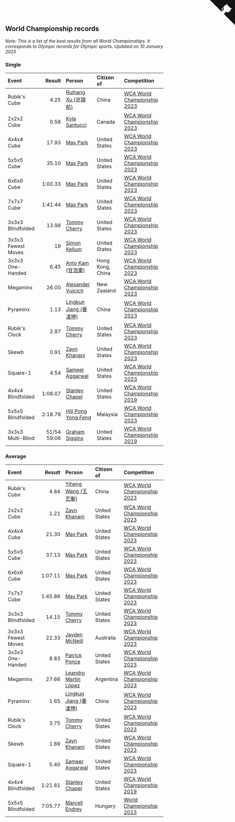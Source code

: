 ## World Championship records

*Note: This is a list of the best results from all World Championships. It corresponds to Olympic records for Olympic sports.*
*Updated on 10 January 2025*


### Single

| Event | Result | Person | Citizen of | Competition |
| :--- | ---: | :--- | :--- | :--- |
| Rubik's Cube | 4.25 | [Ruihang Xu (许瑞航)](https://www.worldcubeassociation.org/persons/2017XURU04) | China | [WCA World Championship 2023](https://www.worldcubeassociation.org/competitions/WC2023) |
| 2x2x2 Cube | 0.58 | [Kyle Santucci](https://www.worldcubeassociation.org/persons/2016SANT08) | Canada | [WCA World Championship 2023](https://www.worldcubeassociation.org/competitions/WC2023) |
| 4x4x4 Cube | 17.93 | [Max Park](https://www.worldcubeassociation.org/persons/2012PARK03) | United States | [WCA World Championship 2023](https://www.worldcubeassociation.org/competitions/WC2023) |
| 5x5x5 Cube | 35.10 | [Max Park](https://www.worldcubeassociation.org/persons/2012PARK03) | United States | [WCA World Championship 2023](https://www.worldcubeassociation.org/competitions/WC2023) |
| 6x6x6 Cube | 1:00.33 | [Max Park](https://www.worldcubeassociation.org/persons/2012PARK03) | United States | [WCA World Championship 2023](https://www.worldcubeassociation.org/competitions/WC2023) |
| 7x7x7 Cube | 1:41.44 | [Max Park](https://www.worldcubeassociation.org/persons/2012PARK03) | United States | [WCA World Championship 2023](https://www.worldcubeassociation.org/competitions/WC2023) |
| 3x3x3 Blindfolded | 13.98 | [Tommy Cherry](https://www.worldcubeassociation.org/persons/2015CHER07) | United States | [WCA World Championship 2023](https://www.worldcubeassociation.org/competitions/WC2023) |
| 3x3x3 Fewest Moves | 19 | [Simon Kellum](https://www.worldcubeassociation.org/persons/2016KELL12) | United States | [WCA World Championship 2023](https://www.worldcubeassociation.org/competitions/WC2023) |
| 3x3x3 One-Handed | 6.45 | [Anto Kam (甘浩東)](https://www.worldcubeassociation.org/persons/2017TUNG13) | Hong Kong, China | [WCA World Championship 2023](https://www.worldcubeassociation.org/competitions/WC2023) |
| Megaminx | 26.00 | [Alexander Vujcich](https://www.worldcubeassociation.org/persons/2019VUJC01) | New Zealand | [WCA World Championship 2023](https://www.worldcubeassociation.org/competitions/WC2023) |
| Pyraminx | 1.13 | [Lingkun Jiang (姜凌坤)](https://www.worldcubeassociation.org/persons/2019JIAN54) | China | [WCA World Championship 2023](https://www.worldcubeassociation.org/competitions/WC2023) |
| Rubik's Clock | 2.97 | [Tommy Cherry](https://www.worldcubeassociation.org/persons/2015CHER07) | United States | [WCA World Championship 2023](https://www.worldcubeassociation.org/competitions/WC2023) |
| Skewb | 0.91 | [Zayn Khanani](https://www.worldcubeassociation.org/persons/2018KHAN28) | United States | [WCA World Championship 2023](https://www.worldcubeassociation.org/competitions/WC2023) |
| Square-1 | 4.54 | [Sameer Aggarwal](https://www.worldcubeassociation.org/persons/2017AGGA01) | United States | [WCA World Championship 2023](https://www.worldcubeassociation.org/competitions/WC2023) |
| 4x4x4 Blindfolded | 1:08.07 | [Stanley Chapel](https://www.worldcubeassociation.org/persons/2016CHAP04) | United States | [WCA World Championship 2019](https://www.worldcubeassociation.org/competitions/WC2019) |
| 5x5x5 Blindfolded | 2:18.78 | [Hill Pong Yong Feng](https://www.worldcubeassociation.org/persons/2017FENG10) | Malaysia | [WCA World Championship 2023](https://www.worldcubeassociation.org/competitions/WC2023) |
| 3x3x3 Multi-Blind | 51/54 59:06 | [Graham Siggins](https://www.worldcubeassociation.org/persons/2016SIGG01) | United States | [WCA World Championship 2019](https://www.worldcubeassociation.org/competitions/WC2019) |

### Average

| Event | Result | Person | Citizen of | Competition |
| :--- | ---: | :--- | :--- | :--- |
| Rubik's Cube | 4.84 | [Yiheng Wang (王艺衡)](https://www.worldcubeassociation.org/persons/2019WANY36) | China | [WCA World Championship 2023](https://www.worldcubeassociation.org/competitions/WC2023) |
| 2x2x2 Cube | 1.21 | [Zayn Khanani](https://www.worldcubeassociation.org/persons/2018KHAN28) | United States | [WCA World Championship 2023](https://www.worldcubeassociation.org/competitions/WC2023) |
| 4x4x4 Cube | 21.30 | [Max Park](https://www.worldcubeassociation.org/persons/2012PARK03) | United States | [WCA World Championship 2023](https://www.worldcubeassociation.org/competitions/WC2023) |
| 5x5x5 Cube | 37.13 | [Max Park](https://www.worldcubeassociation.org/persons/2012PARK03) | United States | [WCA World Championship 2023](https://www.worldcubeassociation.org/competitions/WC2023) |
| 6x6x6 Cube | 1:07.11 | [Max Park](https://www.worldcubeassociation.org/persons/2012PARK03) | United States | [WCA World Championship 2023](https://www.worldcubeassociation.org/competitions/WC2023) |
| 7x7x7 Cube | 1:45.86 | [Max Park](https://www.worldcubeassociation.org/persons/2012PARK03) | United States | [WCA World Championship 2023](https://www.worldcubeassociation.org/competitions/WC2023) |
| 3x3x3 Blindfolded | 14.15 | [Tommy Cherry](https://www.worldcubeassociation.org/persons/2015CHER07) | United States | [WCA World Championship 2023](https://www.worldcubeassociation.org/competitions/WC2023) |
| 3x3x3 Fewest Moves | 22.33 | [Jayden McNeill](https://www.worldcubeassociation.org/persons/2012MCNE01) | Australia | [WCA World Championship 2023](https://www.worldcubeassociation.org/competitions/WC2023) |
| 3x3x3 One-Handed | 8.83 | [Patrick Ponce](https://www.worldcubeassociation.org/persons/2012PONC02) | United States | [WCA World Championship 2023](https://www.worldcubeassociation.org/competitions/WC2023) |
| Megaminx | 27.66 | [Leandro Martín López](https://www.worldcubeassociation.org/persons/2018LOPE22) | Argentina | [WCA World Championship 2023](https://www.worldcubeassociation.org/competitions/WC2023) |
| Pyraminx | 1.65 | [Lingkun Jiang (姜凌坤)](https://www.worldcubeassociation.org/persons/2019JIAN54) | China | [WCA World Championship 2023](https://www.worldcubeassociation.org/competitions/WC2023) |
| Rubik's Clock | 3.75 | [Tommy Cherry](https://www.worldcubeassociation.org/persons/2015CHER07) | United States | [WCA World Championship 2023](https://www.worldcubeassociation.org/competitions/WC2023) |
| Skewb | 1.89 | [Zayn Khanani](https://www.worldcubeassociation.org/persons/2018KHAN28) | United States | [WCA World Championship 2023](https://www.worldcubeassociation.org/competitions/WC2023) |
| Square-1 | 5.40 | [Sameer Aggarwal](https://www.worldcubeassociation.org/persons/2017AGGA01) | United States | [WCA World Championship 2023](https://www.worldcubeassociation.org/competitions/WC2023) |
| 4x4x4 Blindfolded | 1:21.81 | [Stanley Chapel](https://www.worldcubeassociation.org/persons/2016CHAP04) | United States | [WCA World Championship 2019](https://www.worldcubeassociation.org/competitions/WC2019) |
| 5x5x5 Blindfolded | 7:05.77 | [Marcell Endrey](https://www.worldcubeassociation.org/persons/2007ENDR01) | Hungary | [World Championship 2013](https://www.worldcubeassociation.org/competitions/WC2013) |


<a href="https://github.com/JustinTimeCuber/wca_statistics" class="github-corner" aria-label="View source on Github"><svg width="80" height="80" viewBox="0 0 250 250" style="fill:#151513; color:#fff; position: absolute; top: 0; border: 0; right: 0;" aria-hidden="true"><path d="M0,0 L115,115 L130,115 L142,142 L250,250 L250,0 Z"></path><path d="M128.3,109.0 C113.8,99.7 119.0,89.6 119.0,89.6 C122.0,82.7 120.5,78.6 120.5,78.6 C119.2,72.0 123.4,76.3 123.4,76.3 C127.3,80.9 125.5,87.3 125.5,87.3 C122.9,97.6 130.6,101.9 134.4,103.2" fill="currentColor" style="transform-origin: 130px 106px;" class="octo-arm"></path><path d="M115.0,115.0 C114.9,115.1 118.7,116.5 119.8,115.4 L133.7,101.6 C136.9,99.2 139.9,98.4 142.2,98.6 C133.8,88.0 127.5,74.4 143.8,58.0 C148.5,53.4 154.0,51.2 159.7,51.0 C160.3,49.4 163.2,43.6 171.4,40.1 C171.4,40.1 176.1,42.5 178.8,56.2 C183.1,58.6 187.2,61.8 190.9,65.4 C194.5,69.0 197.7,73.2 200.1,77.6 C213.8,80.2 216.3,84.9 216.3,84.9 C212.7,93.1 206.9,96.0 205.4,96.6 C205.1,102.4 203.0,107.8 198.3,112.5 C181.9,128.9 168.3,122.5 157.7,114.1 C157.9,116.9 156.7,120.9 152.7,124.9 L141.0,136.5 C139.8,137.7 141.6,141.9 141.8,141.8 Z" fill="currentColor" class="octo-body"></path></svg></a><style>.github-corner:hover .octo-arm{animation:octocat-wave 560ms ease-in-out}@keyframes octocat-wave{0%,100%{transform:rotate(0)}20%,60%{transform:rotate(-25deg)}40%,80%{transform:rotate(10deg)}}@media (max-width:500px){.github-corner:hover .octo-arm{animation:none}.github-corner .octo-arm{animation:octocat-wave 560ms ease-in-out}}</style>
